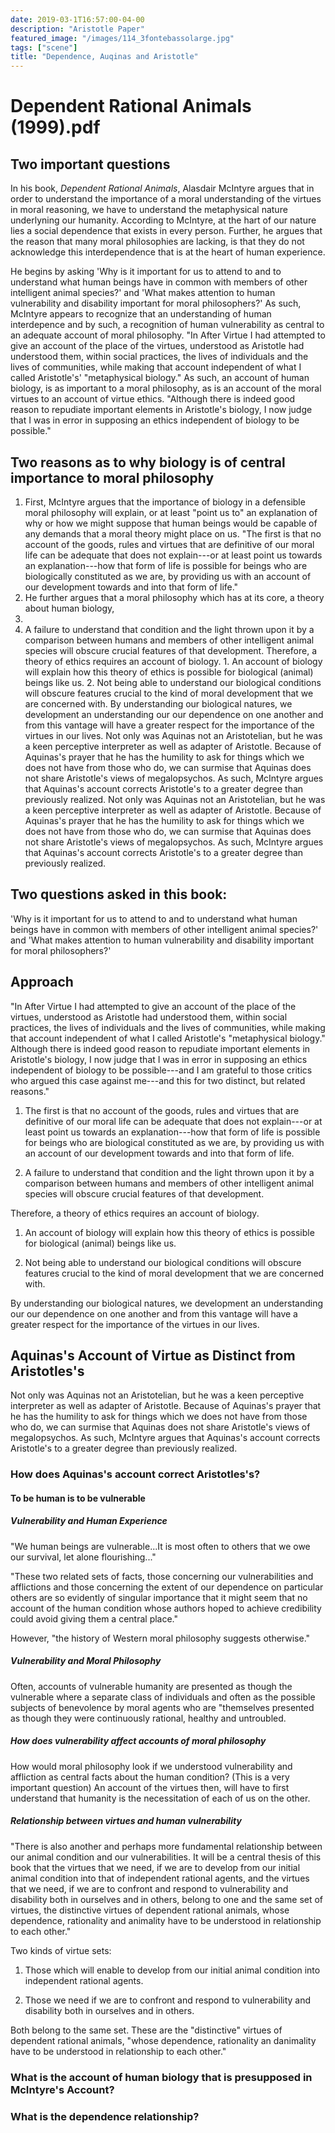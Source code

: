 ```yaml
---
date: 2019-03-1T16:57:00-04-00
description: "Aristotle Paper"
featured_image: "/images/114_3fontebassolarge.jpg"
tags: ["scene"]
title: "Dependence, Auqinas and Aristotle"
--- 
```


# Dependent Rational Animals (1999).pdf

## Two important questions

In his book, *Dependent Rational Animals*, Alasdair McIntyre argues that in order to understand the importance of a moral understanding of the virtues in moral reasoning, we have to understand the metaphysical nature underlyning our humanity. According to McIntyre, at the hart of our nature lies a social dependence that exists in every person. Further, he argues that the reason that many moral philosophies are lacking, is that they do not acknowledge this interdependence that is at the heart of human experience. 

He begins by asking 'Why is it important for us to attend to and to understand what human beings have in common with members of other intelligent animal species?' and 'What makes attention to human vulnerability and disability important for moral philosophers?' As such, McIntyre appears to recognize that an understanding of human interdepence and by such, a recognition of human vulnerability as central to an adequate account of moral philosophy. "In After Virtue I had attempted to give an account of the place of the virtues, understood as Aristotle had understood them, within social practices, the lives of individuals and the lives of communities, while making that account independent of what I called Aristotle's' "metaphysical biology." As such, an account of human biology, is as important to a moral philosophy, as is an account of the moral virtues to an account of virtue ethics. "Although there is indeed good reason to repudiate important elements in Aristotle's biology, I now judge that I was in error in supposing an ethics independent of biology to be possible."

## Two reasons as to why biology is of central importance to moral philosophy

1. First, McIntyre argues that the importance of biology in a defensible moral philosophy will explain, or at least "point us to" an explanation of why or how we might suppose that human beings would be capable of any demands that a moral theory might place on us. "The first is that no account of the goods, rules and virtues that are definitive of our moral life can be adequate that does not explain---or at least point us towards an explanation---how that form of life is possible for beings who are biologically constituted as we are, by providing us with an account of our development towards and into that form of life." 
2. He further argues that a moral philosophy which has at its core, a theory about human biology,
3. 
4. A failure to understand that condition and the light thrown upon it by a comparison between humans and members of other intelligent animal species will obscure crucial features of that development. Therefore, a theory of ethics requires an account of biology. 1. An account of biology will explain how this theory of ethics is possible for biological (animal) beings like us. 2. Not being able to understand our biological conditions will obscure features crucial to the kind of moral development that we are concerned with. By understanding our biological natures, we development an understanding our our dependence on one another and from this vantage will have a greater respect for the importance of the virtues in our lives.
Not only was Aquinas not an Aristotelian, but he was a keen perceptive interpreter as well as adapter of Aristotle. Because of Aquinas's prayer that he has the humility to ask for things which we does not have from those who do, we can surmise that Aquinas does not share Aristotle's views of megalopsychos. As such, McIntyre argues that Aquinas's account corrects Aristotle's to a greater degree than previously realized.
Not only was Aquinas not an Aristotelian, but he was a keen perceptive interpreter as well as adapter of Aristotle. Because of Aquinas's prayer that he has the humility to ask for things which we does not have from those who do, we can surmise that Aquinas does not share Aristotle's views of megalopsychos. As such, McIntyre argues that Aquinas's account corrects Aristotle's to a greater degree than previously realized. 

## Two questions asked in this book:

'Why is it important for us to attend to and to understand what human beings have in common with members of other intelligent animal species?' and 'What makes attention to human vulnerability and disability important for moral philosophers?'

## Approach

"In After Virtue I had attempted to give an account of the place of the virtues, understood as Aristotle had understood them, within social practices, the lives of individuals and the lives of communities, while making that account independent of what I called Aristotle's "metaphysical biology." Although there is indeed good reason to repudiate important elements in Aristotle's biology, I now judge that I was in error in supposing an ethics independent of biology to be possible---and I am grateful to those critics who argued this case against me---and this for two distinct, but related reasons."

1. The first is that no account of the goods, rules and virtues that are definitive of our moral life can be adequate that does not explain---or at least point us towards an explanation---how that form of life is possible for beings who are biological constituted as we are, by providing us with an account of our development towards and into that form of life.

2. A failure to understand that condition and the light thrown upon it by a comparison between humans and members of other intelligent animal species will obscure crucial features of that development.

Therefore, a theory of ethics requires an account of biology. 

1. An account of biology will explain how this theory of ethics is possible for biological (animal) beings like us.

2. Not being able to understand our biological conditions will obscure features crucial to the kind of moral development that we are concerned with. 

By understanding our biological natures, we development an understanding our our dependence on one another and from this vantage will have a greater respect for the importance of the virtues in our lives.

## Aquinas's Account of Virtue as Distinct from Aristotles's

Not only was Aquinas not an Aristotelian, but he was a keen perceptive interpreter as well as adapter of Aristotle. Because of Aquinas's prayer that he has the humility to ask for things which we does not have from those who do, we can surmise that Aquinas does not share Aristotle's views of megalopsychos. As such, McIntyre argues that Aquinas's account corrects Aristotle's to a greater degree than previously realized.

### How does Aquinas's account correct Aristotles's?

#### To be human is to be vulnerable

##### Vulnerability and Human Experience

"We human beings are vulnerable...It is most often to others that we owe our survival, let alone flourishing..."

"These two related sets of facts, those concerning our vulnerabilities and afflictions and those concerning the extent of our dependence on particular others are so evidently of singular importance that it might seem that no account of the human condition whose authors hoped to achieve credibility could avoid giving them a central place."

However, "the history of Western moral philosophy suggests otherwise." 

##### Vulnerability and Moral Philosophy

Often, accounts of vulnerable humanity are presented as though the vulnerable where a separate class of individuals and often as the possible subjects of benevolence by moral agents who are "themselves presented as though they were continuously rational, healthy and untroubled.

##### How does vulnerability affect accounts of moral philosophy

How would moral philosophy look if we understood vulnerability and affliction as central facts about the human condition? (This is a very important question) An account of the virtues then, will have to first understand that humanity is the necessitation of each of us on the other.

##### Relationship between virtues and human vulnerability

"There is also another and perhaps more fundamental relationship between our animal condition and our vulnerabilities. It will be a central thesis of this book that the virtues that we need, if we are to develop from our initial animal condition into that of independent rational agents, and the virtues that we need, if we are to confront and respond to vulnerability and disability both in ourselves and in others, belong to one and the same set of virtues, the distinctive virtues of dependent rational animals, whose dependence, rationality and animality have to be understood in relationship to each other."

Two kinds of virtue sets:

1. Those which will enable to develop from our initial animal condition into independent rational agents.

2. Those we need if we are to confront and respond to vulnerability and disability both in ourselves and in others.

Both belong to the same set. These are the "distinctive" virtues of dependent rational animals, "whose dependence, rationality an danimality have to be understood in relationship to each other."

### What is the account of human biology that is presupposed in McIntyre's Account?

### What is the dependence relationship?

